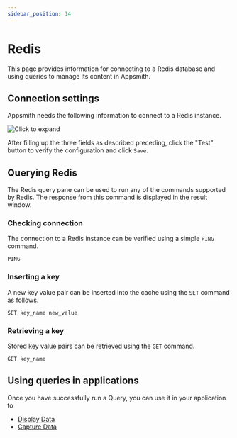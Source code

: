 ```yaml
---
sidebar_position: 14
---
```

# Redis

This page provides information for connecting to a Redis database and using queries to manage its content in Appsmith.

## Connection settings

Appsmith needs the following information to connect to a Redis instance.

![Click to expand](/img/redis-datasource-form.png)

After filling up the three fields as described preceding, click the "Test" button to verify the configuration and click `Save`.

## Querying Redis

The Redis query pane can be used to run any of the commands supported by Redis. The response from this command is displayed in the result window. 

### Checking connection

The connection to a Redis instance can be verified using a simple `PING` command.

```
PING
```

### Inserting a key

A new key value pair can be inserted into the cache using the `SET` command as follows.

```
SET key_name new_value
```

### Retrieving a key

Stored key value pairs can be retrieved using the `GET` command.

```
GET key_name
```

## Using queries in applications

Once you have successfully run a Query, you can use it in your application to

* [Display Data](/core-concepts/data-access-and-binding/displaying-data-read/)
* [Capture Data](/core-concepts/data-access-and-binding/capturing-data-write/)
